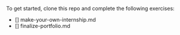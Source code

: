 To get started, clone this repo and complete the following exercises:

- [] make-your-own-internship.md
- [] finalize-portfolio.md